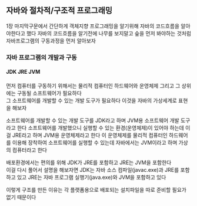 ## 자바와 절차적/구조적 프로그래밍 

 1장 마지막구문에서 간단하게 객체지향 프로그래밍을 알기위해 자바의 코드흐름을 알아야한다고 했다
 자바의 코드흐름을 알기전에 나무를 보지말고 숲을 먼저 봐야하는 것처럼 자바프로그램의 구동과정을 먼저 알아보자

 ### 자바 프로그램의 개발과 구동
  #### JDK JRE JVM
  먼저 컴퓨터를 구동하기 위해서는 물리적 컴퓨터인 하드웨어와 운영체제 그리고 그 상위에는 구동될 소프트웨어가 필요하다<br/>
  그 소프트웨어를 개발할 수 있는 개발 도구가 필요하다 이것을 자바의 가상세계로 표현을 해보자

  소프트웨어를 개발할 수 있는 개발 도구를 JDK라고 하며 JVM용 소프트웨어 개발 도구라고 한다
  소프트웨어를 개발했으니 실행할 수 있는 환경(운영체제)이 있어야 하는데 이걸 JRE라고 하며 JVM용 운영체제라고 한다
  이 운영체제를 물리적 컴퓨터인 하드웨어를 이용해 장착하여 소프트웨어를 실행할 수 있는데 자바에서는 JVM이라고 하며 가상의 컴퓨터라고 한다

  배포환경에서는 편의를 위해 JDK가 JRE를 포함하고 JRE는 JVM을 포함한다<BR/>
  이걸 다시 풀어서 설명을 해보자면 JDK는 자바 소스 컴파일(javac.exe)과 JRE를 포함하고 있고 JRE는 자바 프로그램 실행기(java.exe)와 JVM을 포함하고 있다 
  
  이렇게 구조를 만든 이유는 각 플랫폼용으로 배포되는 설치파일을 따로 준비할 필요가 없기 때문이다

  
  
  
  
  
